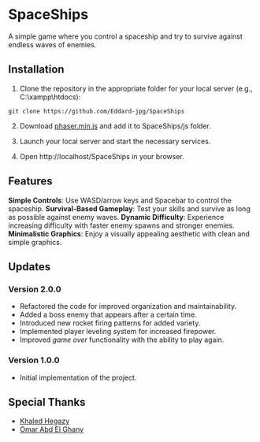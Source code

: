 # SpaceShips

A simple game where you control a spaceship and try to survive against endless waves of enemies.

## Installation

1. Clone the repository in the appropriate folder for your local server (e.g., C:\xampp\htdocs):
```shell
git clone https://github.com/Eddard-jpg/SpaceShips
```
2. Download [phaser.min.js](https://github.com/photonstorm/phaser#Download) and add it to SpaceShips/js folder.

3. Launch your local server and start the necessary services.

4. Open http://localhost/SpaceShips in your browser.

## Features

**Simple Controls**: Use WASD/arrow keys and Spacebar to control the spaceship.
**Survival-Based Gameplay**: Test your skills and survive as long as possible against enemy waves.
**Dynamic Difficulty**: Experience increasing difficulty with faster enemy spawns and stronger enemies.
**Minimalistic Graphics**: Enjoy a visually appealing aesthetic with clean and simple graphics.

## Updates

### Version 2.0.0

- Refactored the code for improved organization and maintainability.
- Added a boss enemy that appears after a certain time.
- Introduced new rocket firing patterns for added variety.
- Implemented player leveling system for increased firepower.
- Improved *game over* functionality with the ability to play again.

### Version 1.0.0

- Initial implementation of the project.

## Special Thanks

- [Khaled Hegazy](https://github.com/KhaledHegazy222)
- [Omar Abd El Ghany](https://github.com/Omar622)
